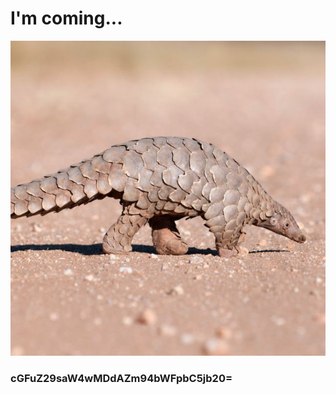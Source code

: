 # I'm coming...

![pangolin007](https://raw.githubusercontent.com/pangolin007/images/master/2020.01.11/pangolin007.jpg)

### cGFuZ29saW4wMDdAZm94bWFpbC5jb20=

